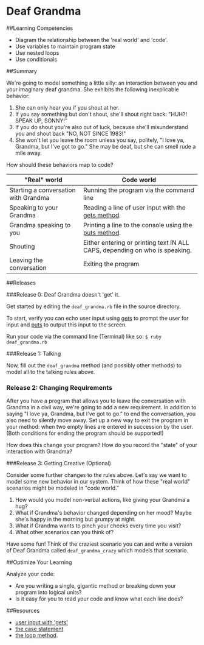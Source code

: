 # Deaf Grandma 
 
##Learning Competencies 

* Diagram the relationship between the 'real world' and 'code'.
* Use variables to maintain program state
* Use nested loops
* Use conditionals

##Summary 

 We're going to model something a little silly: an interaction between you and your imaginary deaf grandma.  She exhibits the following inexplicable behavior:

1. She can only hear you if you shout at her.
2. If you say something but don't shout, she'll shout right back: "HUH?! SPEAK UP, SONNY!"
3. If you do shout you're also out of luck, because she'll misunderstand you and shout back "NO, NOT SINCE 1983!"
4. She won't let you leave the room unless you say, politely, "I love ya, Grandma, but I've got to go." She may be deaf, but she can smell rude a mile away.

How should these behaviors map to code?

| "Real" world                          | Code world    |
| -------------                         | ------------- |
| Starting a conversation with Grandma  | Running the program via the command line |
| Speaking to your Grandma              | Reading a line of user input with the [gets method](http://www.ruby-doc.org/docs/Tutorial/part_02/user_input.html). |
| Grandma speaking to you               | Printing a line to the console using the [puts method](http://www.ruby-doc.org/core-1.9.3/IO.html#method-i-puts). |
| Shouting                              | Either entering or printing text IN ALL CAPS, depending on who is speaking. |
| Leaving the conversation              | Exiting the program |

##Releases

###Release 0: Deaf Grandma doesn't 'get' it.

Get started by editing the `deaf_grandma.rb` file in the source directory.  

To start, verify you can echo user input using [gets](http://www.ruby-doc.org/docs/Tutorial/part_02/user_input.html) to prompt the user for input and [puts](http://www.ruby-doc.org/core-2.1.0/IO.html#method-i-puts) to output this input to the screen.

Run your code via the command line (Terminal) like so: `$ ruby deaf_grandma.rb`

###Release 1: Talking

Now, fill out the `deaf_grandma` method (and possibly other methods) to model all to the talking rules above.

### Release 2: Changing Requirements 

After you have a program that allows you to leave the conversation with Grandma in a civil way, we're going to add a new requirement. In addition to saying "I love ya, Grandma, but I've got to go." to end the conversation, you also need to silently move away. Set up a new way to exit the program in your method: when two empty lines are entered in succession by the user.(Both conditions for ending the program should be supported!)

How does this change your program? How do you record the "state" of your interaction with Grandma?

###Release 3: Getting Creative (Optional)

Consider some further changes to the rules above.  Let's say we want to model some new behavior in our system.  Think of how these "real world" scenarios might be modeled in "code world."

1. How would you model non-verbal actions, like giving your Grandma a hug?
2. What if Grandma's behavior changed depending on her mood? Maybe she's happy in the morning but grumpy at night.
3. What if Grandma wants to pinch your cheeks every time you visit?
4. What other scenarios can you think of?

Have some fun!  Think of the craziest scenario you can and write a version of Deaf Grandma called `deaf_grandma_crazy` which models that scenario.  


##Optimize Your Learning 

Analyze your code: 

* Are you writing a single, gigantic method or breaking down your program into logical units?
* Is it easy for you to read your code and know what each line does?

##Resources

* [user input with 'gets'](http://www.ruby-doc.org/core-2.1.0/IO.html#method-i-puts)
* [the case statement](http://www.skorks.com/2009/08/how-a-ruby-case-statement-works-and-what-you-can-do-with-it/)
* [the loop method](http://ruby-doc.org/core-1.9.3/Kernel.html#method-i-loop).